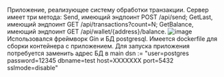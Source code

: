 Приложение, реализующее систему обработки транзакции.
Сервер имеет три метода:
Send, имеющий эндпоинт POST /api/send;
GetLast, имеющий эндпоинт GET /api/transactions?count=N;
GetBalance, имеющий эндпоинт GET /api/wallet/{address}/balance.
![image](https://github.com/user-attachments/assets/c18c665e-dad7-4faa-bac6-5ec62db67ec4)
Использовался фреймворк Gin и БД postgresql.
Имеется dockerfile для сборки контейнера с приложением.
Для запуска приложения потребуется заменить адрес БД в main
dsn := "user=postgres password=12345 dbname=test host=XXXXXXX port=5432 sslmode=disable"
